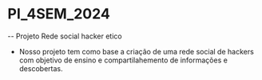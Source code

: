 # PI_4SEM_2024

--
Projeto Rede social hacker etico 

- Nosso projeto tem como base a criação de uma rede social de hackers com objetivo de ensino e compartilahemento de informações e descobertas.
